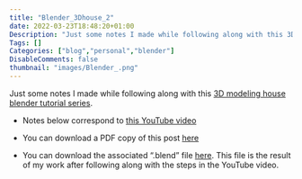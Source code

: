```yaml
---
title: "Blender_3Dhouse_2"
date: 2022-03-23T18:48:20+01:00
Description: "Just some notes I made while following along with this 3D modeling house blender tutorial series."
Tags: []
Categories: ["blog","personal","blender"]
DisableComments: false
thumbnail: "images/Blender_.png"
---
```

Just some notes I made while following along with this [3D modeling house blender tutorial series](https://youtu.be/MuY9hpYWVho).

- Notes below correspond to [this YouTube video](https://youtu.be/MuY9hpYWVho)

- You can download a PDF copy of this post [here](www.google.com)

- You can download the associated “.blend” file [here](www.google.com). This file is the result of my work after following along with the steps in the YouTube video.
